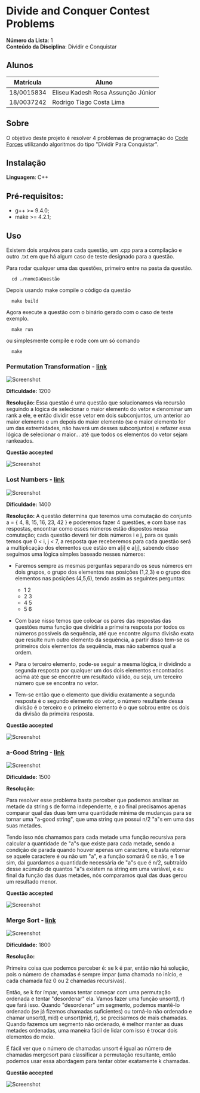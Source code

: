 # Divide and Conquer Contest Problems

**Número da Lista**: 1<br>
**Conteúdo da Disciplina**: Dividir e Conquistar<br>

## Alunos

|Matrícula | Aluno |
| -- | -- |
| 18/0015834  | Eliseu Kadesh Rosa Assunção Júnior  |
| 18/0037242	| Rodrigo Tiago Costa Lima   |

## Sobre 

O objetivo deste projeto é resolver 4 problemas de programação do [Code Forces](https://codeforces.com/) utilizando algoritmos do tipo "Dividir Para Conquistar".

## Instalação 
**Linguagem**: C++<br>

## Pré-requisitos:

- g++ >= 9.4.0;
- make >= 4.2.1;

## Uso 

Existem dois arquivos para cada questão, um .cpp para a compilação e outro .txt em que há algum caso de teste designado para a questão.

Para rodar qualquer uma das questões, primeiro entre na pasta da questão.

```
  cd ./nomeDaQuestão
```

Depois usando make compile o código da questão

```
  make build
```

Agora execute a questão com o binário gerado com o caso de teste exemplo.

```
  make run
```

ou simplesmente compile e rode com um só comando

```
  make
```
### Permutation Transformation - [link](https://codeforces.com/problemset/problem/1490/D)

![Screenshot](./Screenshots/Permutation%20Transformation/questao.png)

**Dificuldade:** 1200

**Resolução:**
Essa questão é uma questão que solucionamos via recursão seguindo a lógica de selecionar o maior elemento do vetor e denominar um rank a ele, e então dividir esse vetor em dois subconjuntos, um anterior ao maior elemento e um depois do maior elemento (se o maior elemento for um das extremidades, não haverá um desses subconjuntos) e refazer essa lógica de selecionar o maior… até que todos os elementos do vetor sejam rankeados.

**Questão accepted**

![Screenshot](./Screenshots/Permutation%20Transformation/ac.png)

### Lost Numbers - [link](https://codeforces.com/problemset/problem/1167/B)

![Screenshot](./Screenshots/Lost%20Numbers/questao.png)

**Dificuldade:** 1400

**Resolução:** 
A questão determina que teremos uma comutação do conjunto a = { 4, 8, 15, 16, 23, 42 } e poderemos fazer 4 questões, e com base nas respostas, encontrar como esses números estão dispostos nessa comutação; cada questão deverá ter dois números i e j, para os quais temos que 0 < i, j < 7, a resposta que receberemos para cada questão será a multiplicação dos elementos que estão em a[i] e a[j], sabendo disso seguimos uma lógica simples baseado nesses números:
* Faremos sempre as mesmas perguntas separando os seus números em dois grupos, o grupo dos elementos nas posições (1,2,3) e o grupo dos elementos nas posições (4,5,6), tendo assim as seguintes perguntas:
  * 1 2
  * 2 3
  * 4 5
  * 5 6

* Com base nisso temos que colocar os pares das respostas das questões numa função que dividiria a primeira resposta por todos os números possíveis da sequência, até que encontre alguma divisão exata que resulte num outro elemento da sequência, a partir disso tem-se os primeiros dois elementos da sequência, mas não sabemos qual a ordem.
* Para o terceiro elemento, pode-se seguir a mesma lógica, ir dividindo a segunda resposta por qualquer um dos dois elementos encontrados acima até que se encontre um resultado válido, ou seja, um terceiro número que se encontra no vetor.
* Tem-se então que o elemento que dividiu exatamente a segunda resposta é o segundo elemento do vetor, o número resultante dessa divisão é o terceiro e o primeiro elemento é o que sobrou entre os dois da divisão da primeira resposta.


**Questão accepted**

![Screenshot](./Screenshots/Lost%20Numbers/ac.png)

### a-Good String - [link](https://codeforces.com/problemset/problem/1385/D)

![Screenshot](./Screenshots/a-Good%20String/questao.png)

**Dificuldade:** 1500

**Resolução:**

Para resolver esse problema basta perceber que podemos analisar as metade da string s de forma independente, e ao final precisamos apenas comparar qual das duas tem uma quantidade mínima de mudanças para se tornar uma "a-good string", que uma string que possui n/2 "a"s em uma das suas metades.
 
Tendo isso nós chamamos para cada metade uma função recursiva para calcular a quantidade de "a"s que existe para cada metade, sendo a condição de parada quando houver apenas um caractere, e basta retornar se aquele caractere é ou não um "a", e a função somará 0 se não, e 1 se sim, dai guardamos a quantidade necessária de "a"s que é n/2, subtraído desse acúmulo de quantos "a"s existem na string em uma variável, e eu final da função das duas metades, nós comparamos qual das duas gerou um resultado menor.

**Questão accepted**

![Screenshot](./Screenshots/a-Good%20String/ac.png)

### Merge Sort - [link](https://codeforces.com/problemset/problem/873/D)

![Screenshot](./Screenshots/Merge%20Sort/questao.png)

**Dificuldade:** 1800

**Resolução:**

Primeira coisa que podemos perceber é: se k é par, então não há solução, pois o número de chamadas é sempre ímpar (uma chamada no início, e cada chamada faz 0 ou 2 chamadas recursivas).

Então, se k for ímpar, vamos tentar começar com uma permutação ordenada e tentar "desordenar" ela. Vamos fazer uma função unsort(l, r) que fará isso. Quando "desordenar" um segmento, podemos mantê-lo ordenado (se já fizemos chamadas suficientes) ou torná-lo não ordenado e chamar unsort(l, mid) e unsort(mid, r), se precisarmos de mais chamadas. Quando fazemos um segmento não ordenado, é melhor manter as duas metades ordenadas, uma maneira fácil de lidar com isso é trocar dois elementos do meio.

É fácil ver que o número de chamadas unsort é igual ao número de chamadas mergesort para classificar a permutação resultante, então podemos usar essa abordagem para tentar obter exatamente k chamadas.

**Questão accepted**

![Screenshot](./Screenshots/Merge%20Sort/ac.png)